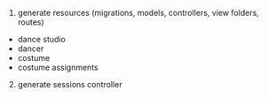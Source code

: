 1. generate resources (migrations, models, controllers, view folders, routes)
  - dance studio
  - dancer
  - costume
  - costume assignments

2. generate sessions controller